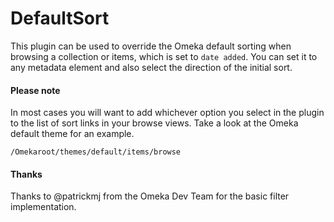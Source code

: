 DefaultSort
===========

This plugin can be used to override the Omeka default sorting when browsing a collection or items, which is set to `date added`. You can set it to any metadata element and also select the direction of the initial sort.

#### Please note

In most cases you will want to add whichever option you select in the plugin to the list of sort links in your browse views. Take a look at the Omeka default theme for an example.

`/Omekaroot/themes/default/items/browse`

#### Thanks

Thanks to @patrickmj from the Omeka Dev Team for the basic filter implementation.